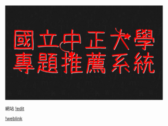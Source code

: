![anime](https://github.com/EasonChen11/software-development-project/blob/4a24ea7bd600920d43ddee0cc17a470f545da33a/%E4%B8%8B%E8%BC%89.png)

網站
[!edit](https://panel.000webhost.com/)

[!weblink](https://topicrecommendation.000webhostapp.com/)
